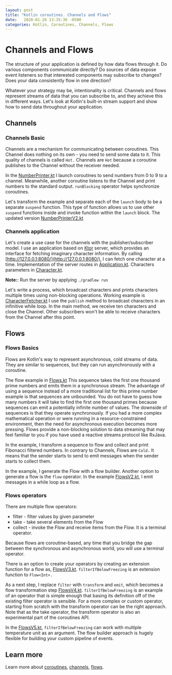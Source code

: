 ```yaml
---
layout: post
title: "Kotlin coroutines. Channels and Flows"
date:   2020-01-26 13:35:36 -0500
categories: Kotlin, Coroutines, Channels, Flows
---
```


# Channels and Flows

The structure of your application is defined by how data flows through it.
Do various components communicate directly?
Do sources of data expose event listeners so that interested components may subscribe to changes?
Does your data consistently flow in one direction?

Whatever your strategy may be, intentionality is critical.
Channels and flows represent streams of data that you can subscribe to, and they achieve this in different ways.
Let's look at Kotlin's built-in stream support and show how to send data throughout your application.

## Channels

### Channels Basic

Channels are a mechanism for communicating between coroutines. This Channel does nothing on its own - you need to send some data to it.
This quality of channels is called `Hot.` Channels are `Hot` because a coroutine publishes to the Channel without the receiver needed.
 
In the [NumberPrinter.kt](https://github.com/PavelSusloparov/kotlin-channel-flows/blob/master/channels-and-flows/src/main/kotlin/NumberPrinter.kt)
I launch coroutines to send numbers from 0 to 9 to a channel. Meanwhile, another coroutine listens to the Channel and print numbers to the standard output.
`runBlocking` operator helps synchronize coroutines.

Let's transform the example and separate each of the `launch` body to be a separate `suspend` function.
This type of function allows us to use other `suspend` functions inside and invoke function within the `launch` block.
The updated version [NumberPrinterV2.kt](https://github.com/PavelSusloparov/kotlin-channel-flows/blob/master/channels-and-flows/src/main/kotlin/NumberPrinterV2.kt)

### Channels application

Let's create a use case for the channels with the publisher/subscriber model.
I use an application based on [Ktor](https://ktor.io/) server, which provides an interface for fetching imaginary character information.
By calling [http://127.0.0.1:8080/](http://127.0.0.1:8080/), I can fetch one character at a time.
Implementation of the server routes in [Application.kt](https://github.com/PavelSusloparov/kotlin-channel-flows/blob/master/character-data-api/src/Application.kt).
Characters parameters in [Character.kt](https://github.com/PavelSusloparov/kotlin-channel-flows/blob/master/character-data-api/src/Character.kt).

**Note:**: Run the server by applying `./gradlew run`

Let's write a process, which broadcast characters and prints characters multiple times using non-blocking operations.
Working example is [CharacterFetcher.kt](https://github.com/PavelSusloparov/kotlin-channel-flows/blob/master/channels-and-flows/src/main/kotlin/CharacterFetcher.kt)
I use the `publish` method to broadcast characters in an infinitive while loop. In the main method, we receive ten characters and close the Channel.
Other subscribers won't be able to receive characters from the Channel after this point.

## Flows

### Flows Basics

Flows are Kotlin's way to represent asynchronous, cold streams of data. They are similar to sequences, but they can run asynchronously with a coroutine.

The flow example in [Flows.kt](https://github.com/PavelSusloparov/kotlin-channel-flows/blob/master/channels-and-flows/src/main/kotlin/Flows.kt)
This sequence takes the first one thousand prime numbers and emits them in a synchronous stream.
The advantage of using a sequence instead of a more traditional list for this prime number example is that sequences are unbounded.
You do not have to guess how many numbers it will take to find the first one thousand primes because sequences can emit a potentially infinite number of values.
The downside of sequences is that they operate synchronously.
If you had a more complex mathematical operation or were running in a resource-constrained environment, then the need for asynchronous execution becomes more pressing.
Flows provide a non-blocking solution to data streaming that may feel familiar to you if you have used a reactive streams protocol like RxJava.

In the example, I transform a sequence to flow and collect and print Fibonacci filtered numbers.
In contrary to Channels, Flows are `Cold.` It means that the sender starts to send to emit messages when the sender starts to collect them.

In the example, I generate the Flow with a flow builder.
Another option to generate a flow is the `flow` operator. In the example [FlowsV2.kt](https://github.com/PavelSusloparov/kotlin-channel-flows/blob/master/channels-and-flows/src/main/kotlin/FlowsV2.kt),
I emit messages in a while loop as a flow.

### Flows operators

There are multiple flow operators:
* filter - filter values by given parameter
* take - take several elements from the Flow
* collect - invoke the Flow and receive items from the Flow. It is a terminal operator.

Because flows are coroutine-based, any time that you bridge the gap between the synchronous and asynchronous world, you will use a terminal operator.

There is an option to create your operators by creating an extension function for a flow as, [FlowsV3.kt](https://github.com/PavelSusloparov/kotlin-channel-flows/blob/master/channels-and-flows/src/main/kotlin/FlowsV3.kt).
`filterIfBelowFreezing` is an extension function to `Flow<Int>.`

As a next step, I replace `filter` with `transform` and `emit`, which becomes a flow transformation step [FlowsV4.kt](https://github.com/PavelSusloparov/kotlin-channel-flows/blob/master/channels-and-flows/src/main/kotlin/FlowsV4.kt).
`filterIfBelowFreezing` is an example of an operator that is simple enough that basing its definition off of the existing filter operator is sensible.
For a more complex or custom operator, starting from scratch with the transform operator can be the right approach.
Note that as the take operator, the transform operator is also an experimental part of the coroutines API.

In the [FlowsV5.kt](https://github.com/PavelSusloparov/kotlin-channel-flows/blob/master/channels-and-flows/src/main/kotlin/FlowsV5.kt),
`filterIfBelowFreezing` can work with multiple temperature unit as an argument.
The flow builder approach is hugely flexible for building your custom pipeline of events.

## Learn more

Learn more about [coroutines](https://kotlinlang.org/docs/reference/coroutines/basics.html),
[channels](https://kotlinlang.org/docs/reference/coroutines/channels.html),
[flows](https://kotlinlang.org/docs/reference/coroutines/flow.html). 

